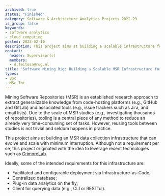 ```yaml
---
archived: true
status: "Finished"
category: Software & Architecture Analytics Projects 2022-23
is_group: false
keywords:
- software analytics
- cloud computing
posted: 2023-02-10
description: This project aims at building a scalable infrastructure for mining software projects.
contact:
  header: Supervisor(s)
  members:
  - d.feitosa@rug.nl
title: 'Software Mining Rig: Building a Scalable MSR Infrastructure for Research'
types:
- BSc
- MSc Int
---
```


Mining Software Repositories (MSR) is an established research approach to extract generalizable knowledge from code-hosting platforms (e.g., GitHub and GitLab) and associated tools (e.g., issue trackers such as Jira, and email lists). Due to the scale of MSR studies (e.g., investigating thousands of repositories), tooling is a central piece of any method to reduce an already very time-consuming set of tasks. However, reusing tools between studies is not trivial and seldom happens in practice.

This project aims at building an MSR data collection infrastructure that can evolve and scale with minimum interruption. Although not a requirement per se, this project originated with the idea to leverage recent technologies such as [GrimoreLab](https://github.com/chaoss/grimoirelab).

Ideally, some of the intended requirements for this infrastructure are:

- Facilitated and configurable deployment via Infrastructure-as-Code;
- Centralized database;
- Plug-in data analytics on the fly;
- Client for querying data (e.g., CLI or RESTful).

